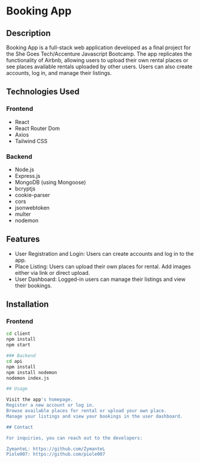 # Booking App

## Description

Booking App is a full-stack web application developed as a final project for the She Goes Tech/Accenture Javascript Bootcamp. The app replicates the functionality of Airbnb, allowing users to upload their own rental places or see places available rentals uploaded by other users. Users can also create accounts, log in, and manage their listings.

## Technologies Used

### Frontend

- React
- React Router Dom
- Axios
- Tailwind CSS

### Backend

- Node.js
- Express.js
- MongoDB (using Mongoose)
- bcryptjs
- cookie-parser
- cors
- jsonwebtoken
- multer
- nodemon

## Features

- User Registration and Login: Users can create accounts and log in to the app.
- Place Listing: Users can upload their own places for rental. Add images either via link or direct upload.
- User Dashboard: Logged-in users can manage their listings and view their bookings.

## Installation

### Frontend

```bash
cd client
npm install
npm start

### Backend
cd api
npm install
npm install nodemon
nodemon index.js

## Usage

Visit the app's homepage.
Register a new account or log in.
Browse available places for rental or upload your own place.
Manage your listings and view your bookings in the user dashboard.

## Contact

For inquiries, you can reach out to the developers:

ZymanteL: https://github.com/ZymanteL
Piole007: https://github.com/piole007

```
